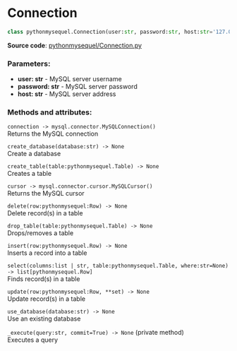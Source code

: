 # Connection

```python
class pythonmysequel.Connection(user:str, password:str, host:str='127.0.0.1')
```

**Source code**: [pythonmysequel/Connection.py](https://github.com/jasonli0616/PythonMySequel/blob/main/pythonmysequel/Connection.py)

### Parameters:
- **user: str** - MySQL server username
- **password: str** - MySQL server password
- **host: str** - MySQL server address

### Methods and attributes:
`connection -> mysql.connector.MySQLConnection()`\
Returns the MySQL connection

`create_database(database:str) -> None`\
Create a database

`create_table(table:pythonmysequel.Table) -> None`\
Creates a table

`cursor -> mysql.connector.cursor.MySQLCursor()`\
Returns the MySQL cursor

`delete(row:pythonmysequel:Row) -> None`\
Delete record(s) in a table

`drop_table(table:pythonmysequel.Table) -> None`\
Drops/removes a table

`insert(row:pythonmysequel.Row) -> None`\
Inserts a record into a table

`select(columns:list | str, table:pythonmysequel.Table, where:str=None) -> list[pythonmysequel.Row]`\
Finds record(s) in a table

`update(row:pythonmysequel:Row, **set) -> None`\
Update record(s) in a table

`use_database(database:str) -> None`\
Use an existing database

`_execute(query:str, commit=True) -> None` (private method)\
Executes a query